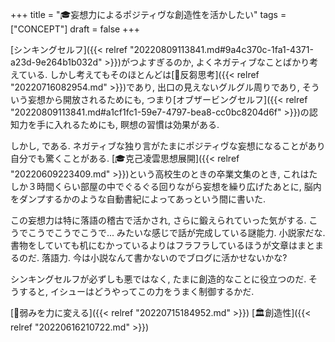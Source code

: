 +++
title = "🎓妄想力によるポジティヴな創造性を活かしたい"
tags = ["CONCEPT"]
draft = false
+++

[シンキングセルフ]({{< relref "20220809113841.md#9a4c370c-1fa1-4371-a23d-9e264b1b032d" >}})がつよすぎるのか, よくネガティブなことばかり考えている. しかし考えてもそのほとんどは[📝反芻思考]({{< relref "20220716082954.md" >}})であり, 出口の見えないグルグル周りであり, そういう妄想から開放されるためにも, つまり[オブザービングセルフ]({{< relref "20220809113841.md#a1cf1fc1-59e7-4797-bea8-cc0bc8204d6f" >}})の認知力を手に入れるためにも, 瞑想の習慣は効果がある.

しかし, である. ネガティブな独り言がたまにポジティヴな妄想になることがあり自分でも驚くことがある. [🎓克己凌雲思想展開]({{< relref "20220609223409.md" >}})という高校生のときの卒業文集のとき, これはたしか３時間くらい部屋の中でぐるぐる回りながら妄想を繰り広げたあとに, 脳内をダンプするかのような自動書紀によってあっという間に書いた.

この妄想力は特に落語の稽古で活かされ, さらに鍛えられていった気がする. こうでこうでこうでこうで... みたいな感じで話が完成している謎能力. 小説家だな. 書物をしていても机にむかっているよりはフラフラしているほうが文章はまとまるのだ. 落語力. 今は小説なんて書かないのでブログに活かせないかな?

シンキングセルフが必ずしも悪ではなく, たまに創造的なことに役立つのだ. そうすると, イシューはどうやってこの力をうまく制御するかだ.

[🦊弱みを力に変える]({{< relref "20220715184952.md" >}}) [🏛創造性]({{< relref "20220616210722.md" >}})
